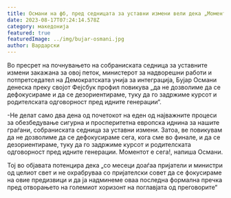 ```yaml
---
title: Османи на фб, пред седницата за уставни измени вели дека „Моментот е сега"
date: 2023-08-17T07:24:14.578Z
category: македонија
featured: true
featuredImage: ../img/bujar-osmani.jpg
author: Вардарски
---
```

<!--StartFragment-->

Во пресрет на почнувањето на собраниската седница за уставните измени закажана за овој петок, министерот за надворешни работи и потпретседател на Демократската унија за интеграција, Бујар Османи денеска преку својот Фејсбук профил повикува „да не дозволиме да се дефокусираме и да се дезориентираме, туку да го задржиме курсот и родителската одговорност пред идните генерации“.

\-Не делат само два дена од почетокот на еден од најважните процеси за обезбедување сигурна и просперитетна европска иднина за нашите граѓани, собраниската седница за уставни измени. Затоа, ве повикувам да не дозволиме да се дефокусираме сега, кога сме во финале, и да се дезориентираме, туку да го задржиме курсот и родителската одговорност пред идните генерации. Моментот е сега!, напиша Османи.

Тој во објавата потенцира дека „со месеци доаѓаа пријатели и министри од целиот свет и не охрабруваа со пријателски совет да се фокусираме на овие предизвици и да ја надминеме оваа последна формална пречка пред отворањето на големиот хоризонт на поглавјата од преговорите“

<!--EndFragment-->